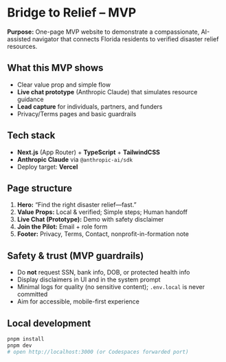 # Bridge to Relief – MVP

**Purpose:** One-page MVP website to demonstrate a compassionate, AI-assisted navigator that connects Florida residents to verified disaster relief resources.

## What this MVP shows
- Clear value prop and simple flow
- **Live chat prototype** (Anthropic Claude) that simulates resource guidance
- **Lead capture** for individuals, partners, and funders
- Privacy/Terms pages and basic guardrails

## Tech stack
- **Next.js** (App Router) + **TypeScript** + **TailwindCSS**
- **Anthropic Claude** via `@anthropic-ai/sdk`
- Deploy target: **Vercel**

## Page structure
1. **Hero:** “Find the right disaster relief—fast.”
2. **Value Props:** Local & verified; Simple steps; Human handoff
3. **Live Chat (Prototype):** Demo with safety disclaimer
4. **Join the Pilot:** Email + role form
5. **Footer:** Privacy, Terms, Contact, nonprofit-in-formation note

## Safety & trust (MVP guardrails)
- Do **not** request SSN, bank info, DOB, or protected health info
- Display disclaimers in UI and in the system prompt
- Minimal logs for quality (no sensitive content); `.env.local` is never committed
- Aim for accessible, mobile-first experience

## Local development
```bash
pnpm install
pnpm dev
# open http://localhost:3000 (or Codespaces forwarded port)
